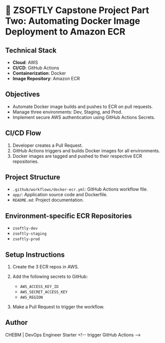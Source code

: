 # 🚀 ZSOFTLY Capstone Project Part Two: Automating Docker Image Deployment to Amazon ECR

## Technical Stack
- **Cloud**: AWS
- **CI/CD**: GitHub Actions
- **Containerization**: Docker
- **Image Repository**: Amazon ECR

## Objectives
- Automate Docker image builds and pushes to ECR on pull requests.
- Manage three environments: Dev, Staging, and Prod.
- Implement secure AWS authentication using GitHub Actions Secrets.

## CI/CD Flow
1. Developer creates a Pull Request.
2. GitHub Actions triggers and builds Docker images for all environments.
3. Docker images are tagged and pushed to their respective ECR repositories.

## Project Structure
- `.github/workflows/docker-ecr.yml`: GitHub Actions workflow file.
- `app/`: Application source code and Dockerfile.
- `README.md`: Project documentation.

## Environment-specific ECR Repositories
- `zsoftly-dev`
- `zsoftly-staging`
- `zsoftly-prod`

## Setup Instructions
1. Create the 3 ECR repos in AWS.
2. Add the following secrets to GitHub:
   - `AWS_ACCESS_KEY_ID`
   - `AWS_SECRET_ACCESS_KEY`
   - `AWS_REGION`

3. Make a Pull Request to trigger the workflow.

## Author
CHEBM | DevOps Engineer Starter
< ! - -   t r i g g e r   G i t H u b   A c t i o n s   - - >  
 